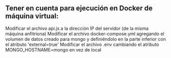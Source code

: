 ## Tener en cuenta para ejecución en Docker de máquina virtual:
Modificar el archivo api.js a la dirección IP del servidor (de la misma máquina anfitriona)
Modificar el archivo docker-compose.yml agregando el volumen de datos creado para mongo y definiéndolo en la parte inferior con el atributo 'external=true'
Modificar el archivo .env cambiando el atributo MONGO_HOSTNAME=mongo en vez de local
